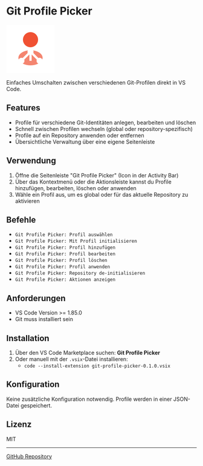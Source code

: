 # Git Profile Picker

![Icon](resources/icon.png)

Einfaches Umschalten zwischen verschiedenen Git-Profilen direkt in VS Code.

## Features
- Profile für verschiedene Git-Identitäten anlegen, bearbeiten und löschen
- Schnell zwischen Profilen wechseln (global oder repository-spezifisch)
- Profile auf ein Repository anwenden oder entfernen
- Übersichtliche Verwaltung über eine eigene Seitenleiste

## Verwendung
1. Öffne die Seitenleiste "Git Profile Picker" (Icon in der Activity Bar)
2. Über das Kontextmenü oder die Aktionsleiste kannst du Profile hinzufügen, bearbeiten, löschen oder anwenden
3. Wähle ein Profil aus, um es global oder für das aktuelle Repository zu aktivieren

## Befehle
- `Git Profile Picker: Profil auswählen`
- `Git Profile Picker: Mit Profil initialisieren`
- `Git Profile Picker: Profil hinzufügen`
- `Git Profile Picker: Profil bearbeiten`
- `Git Profile Picker: Profil löschen`
- `Git Profile Picker: Profil anwenden`
- `Git Profile Picker: Repository de-initialisieren`
- `Git Profile Picker: Aktionen anzeigen`

## Anforderungen
- VS Code Version >= 1.85.0
- Git muss installiert sein

## Installation
1. Über den VS Code Marketplace suchen: **Git Profile Picker**
2. Oder manuell mit der `.vsix`-Datei installieren:
   - `code --install-extension git-profile-picker-0.1.0.vsix`

## Konfiguration
Keine zusätzliche Konfiguration notwendig. Profile werden in einer JSON-Datei gespeichert.

## Lizenz
MIT

---

[GitHub Repository](https://github.com/scorpion81/git-profile-picker)
